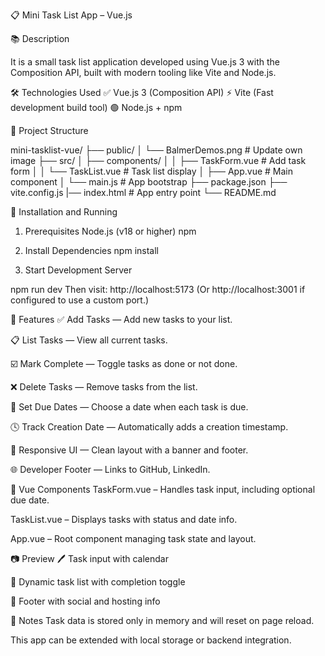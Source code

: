 📋 Mini Task List App – Vue.js

📚 Description

It is a small task list application developed using Vue.js 3 with the Composition API, built with modern tooling like Vite and Node.js.

🛠 Technologies Used
✅ Vue.js 3 (Composition API)
⚡ Vite (Fast development build tool)
🟢 Node.js + npm

📁 Project Structure

mini-tasklist-vue/
├── public/
│   └── BalmerDemos.png     # Update own image
├── src/
│   ├── components/
│   │   ├── TaskForm.vue     # Add task form
│   │   └── TaskList.vue     # Task list display
│   ├── App.vue              # Main component
│   └── main.js              # App bootstrap
├── package.json
├── vite.config.js
|── index.html               # App entry point
└── README.md

🚀 Installation and Running
1. Prerequisites
Node.js (v18 or higher)
npm

2. Install Dependencies
npm install

3. Start Development Server

npm run dev
Then visit: http://localhost:5173
(Or http://localhost:3001 if configured to use a custom port.)

📄 Features
✅ Add Tasks — Add new tasks to your list.

📋 List Tasks — View all current tasks.

☑️ Mark Complete — Toggle tasks as done or not done.

❌ Delete Tasks — Remove tasks from the list.

📅 Set Due Dates — Choose a date when each task is due.

🕓 Track Creation Date — Automatically adds a creation timestamp.

🎨 Responsive UI — Clean layout with a banner and footer.

🌐 Developer Footer — Links to GitHub, LinkedIn.

🧩 Vue Components
TaskForm.vue – Handles task input, including optional due date.

TaskList.vue – Displays tasks with status and date info.

App.vue – Root component managing task state and layout.

📷 Preview
🖊️ Task input with calendar

📄 Dynamic task list with completion toggle

🔗 Footer with social and hosting info

📌 Notes
Task data is stored only in memory and will reset on page reload.

This app can be extended with local storage or backend integration.
